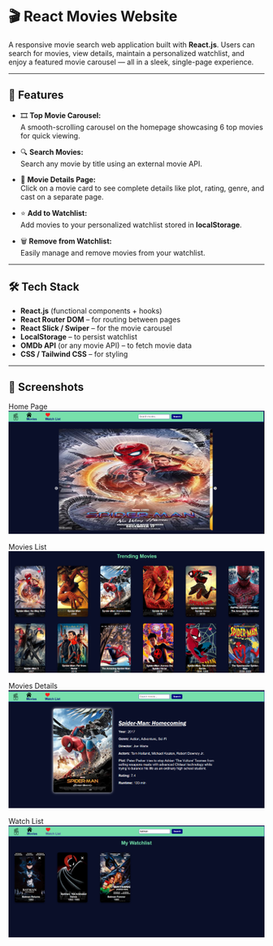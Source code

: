 # 🎬 React Movies Website

A responsive movie search web application built with **React.js**. Users can search for movies, view details, maintain a personalized watchlist, and enjoy a featured movie carousel — all in a sleek, single-page experience.

---

## 🚀 Features

- 🎞️ **Top Movie Carousel:**  
  A smooth-scrolling carousel on the homepage showcasing 6 top movies for quick viewing.

- 🔍 **Search Movies:**  
  Search any movie by title using an external movie API.

- 📄 **Movie Details Page:**  
  Click on a movie card to see complete details like plot, rating, genre, and cast on a separate page.

- ⭐ **Add to Watchlist:**  
  Add movies to your personalized watchlist stored in **localStorage**.

- 🗑️ **Remove from Watchlist:**  
  Easily manage and remove movies from your watchlist.

---

## 🛠️ Tech Stack

- **React.js** (functional components + hooks)
- **React Router DOM** – for routing between pages
- **React Slick / Swiper** – for the movie carousel
- **LocalStorage** – to persist watchlist
- **OMDb API** (or any movie API) – to fetch movie data
- **CSS / Tailwind CSS** – for styling

---

## 📸 Screenshots

Home Page
![screenshot](https://github.com/Harsha125-art/Movies-website-using-React-JS/blob/961011887b69881da704369fc9ef43df7924f5a2/HomePage.png)

Movies List
![screenshot](https://github.com/Harsha125-art/Movies-website-using-React-JS/blob/961011887b69881da704369fc9ef43df7924f5a2/MoviesList.png)

Movies Details
![screenshot](https://github.com/Harsha125-art/Movies-website-using-React-JS/blob/961011887b69881da704369fc9ef43df7924f5a2/Movies-detail.png)

Watch List
![screenshot](https://github.com/Harsha125-art/Movies-website-using-React-JS/blob/961011887b69881da704369fc9ef43df7924f5a2/watchList.png)



